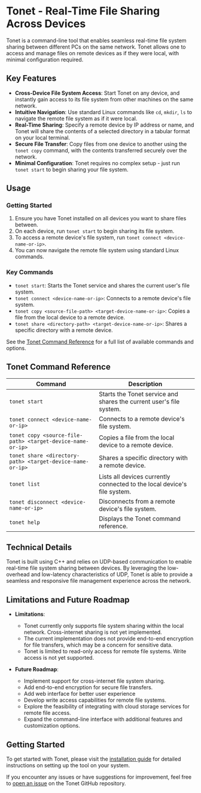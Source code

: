 
# Tonet - Real-Time File Sharing Across Devices

Tonet is a command-line tool that enables seamless real-time file system sharing between different PCs on the same network. Tonet allows one to access and manage files on remote devices as if they were local, with minimal configuration required.

## Key Features

- **Cross-Device File System Access**: Start Tonet on any device, and instantly gain access to its file system from other machines on the same network.
- **Intuitive Navigation**: Use standard Linux commands like `cd`, `mkdir`, `ls` to navigate the remote file system as if it were local.
- **Real-Time Sharing**: Specify a remote device by IP address or name, and Tonet will share the contents of a selected directory in a tabular format on your local terminal.
- **Secure File Transfer**: Copy files from one device to another using the `tonet copy` command, with the contents transferred securely over the network.
- **Minimal Configuration**: Tonet requires no complex setup - just run `tonet start` to begin sharing your file system.

## Usage

### Getting Started

1. Ensure you have Tonet installed on all devices you want to share files between.
2. On each device, run `tonet start` to begin sharing its file system.
3. To access a remote device's file system, run `tonet connect <device-name-or-ip>`.
4. You can now navigate the remote file system using standard Linux commands.

### Key Commands

- `tonet start`: Starts the Tonet service and shares the current user's file system.
- `tonet connect <device-name-or-ip>`: Connects to a remote device's file system.
- `tonet copy <source-file-path> <target-device-name-or-ip>`: Copies a file from the local device to a remote device.
- `tonet share <directory-path> <target-device-name-or-ip>`: Shares a specific directory with a remote device.

See the [Tonet Command Reference](#tonet-command-reference) for a full list of available commands and options.

## Tonet Command Reference

| Command | Description |
| --- | --- |
| `tonet start` | Starts the Tonet service and shares the current user's file system. |
| `tonet connect <device-name-or-ip>` | Connects to a remote device's file system. |
| `tonet copy <source-file-path> <target-device-name-or-ip>` | Copies a file from the local device to a remote device. |
| `tonet share <directory-path> <target-device-name-or-ip>` | Shares a specific directory with a remote device. |
| `tonet list` | Lists all devices currently connected to the local device's file system. |
| `tonet disconnect <device-name-or-ip>` | Disconnects from a remote device's file system. |
| `tonet help` | Displays the Tonet command reference. |

## Technical Details

Tonet is built using C++ and relies on UDP-based communication to enable real-time file system sharing between devices. By leveraging the low-overhead and low-latency characteristics of UDP, Tonet is able to provide a seamless and responsive file management experience across the network.

## Limitations and Future Roadmap

- **Limitations**:
  - Tonet currently only supports file system sharing within the local network. Cross-internet sharing is not yet implemented.
  - The current implementation does not provide end-to-end encryption for file transfers, which may be a concern for sensitive data.
  - Tonet is limited to read-only access for remote file systems. Write access is not yet supported.

- **Future Roadmap**:
  - Implement support for cross-internet file system sharing.
  - Add end-to-end encryption for secure file transfers.
  - Add web interface for better user experience
  - Develop write access capabilities for remote file systems.
  - Explore the feasibility of integrating with cloud storage services for remote file access.
  - Expand the command-line interface with additional features and customization options.

## Getting Started

To get started with Tonet, please visit the [installation guide](https://github.com/yasufadhili/tonet/blob/main/install.md) for detailed instructions on setting up the tool on your system.

If you encounter any issues or have suggestions for improvement, feel free to [open an issue](https://github.com/yasufadhili/tonet/issues/new) on the Tonet GitHub repository.

